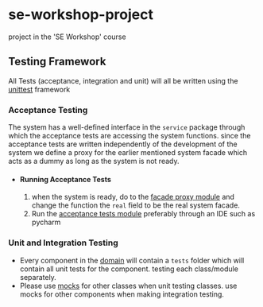 # se-workshop-project
project in the 'SE Workshop' course

## Testing Framework
All Tests (acceptance, integration and unit) will all be written using the 
[unittest](https://docs.python.org/3/library/unittest.html) framework 
### Acceptance Testing
The system has a well-defined interface in the `service` package
through which the acceptance tests are accessing the system functions.
since the acceptance tests are written independently of the development of the system
we define a proxy for the earlier mentioned system facade which acts as a dummy as long as the system is not ready.
<br/>
 - #### Running Acceptance Tests
    1. when the system is ready, do to the [facade proxy module](./acceptance_tests/facade_proxy.py) and change the 
       function the `real` field to be the real system facade.
    2. Run the [acceptance tests module](./acceptance_tests/acceptence_tests.py) preferably through an IDE 
       such as pycharm

### Unit and Integration Testing
 - Every component in the [domain](./domain) will contain a `tests` folder which will contain all unit tests for
   the component. testing each class/module separately.
 - Please use [mocks](https://docs.python.org/3/library/unittest.mock.html) for other classes when unit testing classes.
   use mocks for other components when making integration testing.
